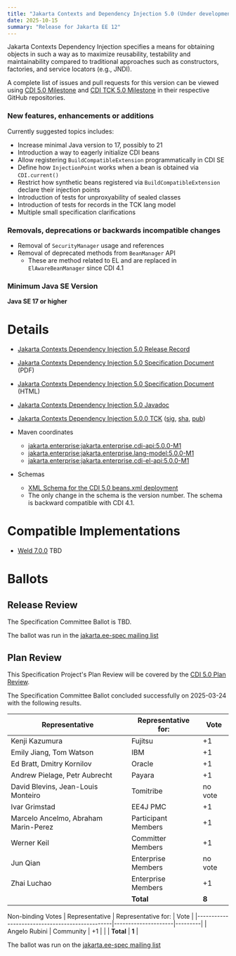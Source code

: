```yaml
---
title: "Jakarta Contexts and Dependency Injection 5.0 (Under development)"
date: 2025-10-15
summary: "Release for Jakarta EE 12"
---
```


Jakarta Contexts Dependency Injection specifies a means for obtaining objects in such a way as to maximize reusability, testability and maintainability compared to traditional approaches such as constructors, factories, and service locators (e.g., JNDI).

A complete list of issues and pull requests for this version can be viewed using [CDI 5.0 Milestone](https://github.com/jakartaee/cdi/milestone/2) and [CDI TCK 5.0 Milestone](https://github.com/jakartaee/cdi-tck/milestone/2) in their respective GitHub repositories.

### New features, enhancements or additions
<!-- List here -->
Currently suggested topics includes:
* Increase minimal Java version to 17, possibly to 21
* Introduction a way to eagerly initialize CDI beans
* Allow registering `BuildCompatibleExtension` programmatically in CDI SE
* Define how `InjectionPoint` works when a bean is obtained via `CDI.current()`
* Restrict how synthetic beans registered via `BuildCompatibleExtension` declare their injection points
* Introduction of tests for unproxyability of sealed classes
* Introduction of tests for records in the TCK lang model
* Multiple small specification clarifications

### Removals, deprecations or backwards incompatible changes
<!-- List here -->
* Removal of `SecurityManager` usage and references
* Removal of deprecated methods from `BeanManager` API
  * These are method related to EL and are replaced in `ElAwareBeanManager` since CDI 4.1

### Minimum Java SE Version
<!-- Specify the minimum required Java SE version for this specification -->
**Java SE 17 or higher**

# Details

* [Jakarta Contexts Dependency Injection 5.0 Release Record](https://projects.eclipse.org/projects/ee4j.cdi/releases/cdi-5.0)
* [Jakarta Contexts Dependency Injection 5.0 Specification Document](./jakarta-cdi-spec-5.0.pdf) (PDF)
* [Jakarta Contexts Dependency Injection 5.0 Specification Document](./jakarta-cdi-spec-5.0.html) (HTML)
* [Jakarta Contexts Dependency Injection 5.0 Javadoc](./apidocs)
* [Jakarta Contexts Dependency Injection 5.0.0 TCK](https://download.eclipse.org/ee4j/cdi/5.0/cdi-tck-5.0.0-dist.zip)
([sig](https://download.eclipse.org/jakartaee/cdi/5.0/TBD.zip.sig),
[sha](https://download.eclipse.org/jakartaee/cdi/5.0/TBD.zip.sha256),
[pub](https://raw.githubusercontent.com/jakartaee/specification-committee/master/jakartaee-spec-committee.pub))

* Maven coordinates
  * [jakarta.enterprise:jakarta.enterprise.cdi-api:5.0.0-M1](https://central.sonatype.com/artifact/jakarta.enterprise/jakarta.enterprise.cdi-api/5.0.0-M1/jar)
  * [jakarta.enterprise:jakarta.enterprise.lang-model:5.0.0-M1](https://central.sonatype.com/artifact/jakarta.enterprise/jakarta.enterprise.lang-model/5.0.0-M1/jar)
  * [jakarta.enterprise:jakarta.enterprise.cdi-el-api:5.0.0-M1](https://central.sonatype.com/artifact/jakarta.enterprise/jakarta.enterprise.cdi-el-api/5.0.0-M1/jar)

* Schemas
  * [XML Schema for the CDI 5.0 beans.xml deployment](https://jakarta.ee/xml/ns/jakartaee/beans_5_0.xsd)
  * The only change in the schema is the version number. The schema is backward compatible with CDI 4.1.

# Compatible Implementations

* [Weld 7.0.0](https://weld.cdi-spec.org/download/) TBD

# Ballots

## Release Review

The Specification Committee Ballot is TBD.

The ballot was run in the [jakarta.ee-spec mailing list](https://www.eclipse.org/lists/jakarta.ee-spec/msg02354.html)

## Plan Review

This Specification Project's Plan Review will be covered by the [CDI 5.0 Plan Review](https://projects.eclipse.org/projects/ee4j.cdi/releases/cdi-5.0/plan).

The Specification Committee Ballot concluded successfully on 2025-03-24 with the following results.

| Representative                                 | Representative for: |  Vote   |
|------------------------------------------------|---------------------|---------|
| Kenji Kazumura                                 | Fujitsu             |   +1    |
| Emily Jiang, Tom Watson                        | IBM                 |   +1    |
| Ed Bratt, Dmitry Kornilov                      | Oracle              |   +1    |
| Andrew Pielage, Petr Aubrecht                  | Payara              |   +1    |
| David Blevins, Jean-Louis Monteiro             | Tomitribe           | no vote |
| Ivar Grimstad                                  | EE4J PMC            |   +1    |
| Marcelo Ancelmo, Abraham Marin-Perez           | Participant Members |   +1    |
| Werner Keil                                    | Committer Members   |   +1    |
| Jun Qian                                       | Enterprise Members  | no vote |
| Zhai Luchao                                    | Enterprise Members  |   +1    |
|                                                | **Total**           |  **8**  |

Non-binding Votes
| Representative                                 | Representative for: |  Vote   |
|------------------------------------------------|---------------------|---------|
| Angelo Rubini                                  | Community           |   +1    |
|                                                | **Total**           |  **1**  |

The ballot was run on the [jakarta.ee-spec mailing list](https://www.eclipse.org/lists/jakarta.ee-spec/msg03737.html)
